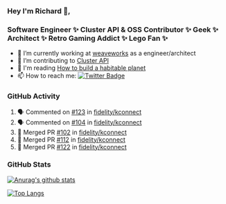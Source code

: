 ### Hey I'm Richard 👋, 

<h3 align="left">Software Engineer ✨ Cluster API & OSS Contributor ✨ Geek ✨ Architect ✨ Retro Gaming Addict ✨ Lego Fan ✨</h3>

- 🔭 I’m currently working at [weaveworks](https://github.com/weaveworks) as a engineer/architect
- 👯 I’m contributing to [Cluster API](https://github.com/kubernetes-sigs/cluster-api-provider-aws/pulls?q=is%3Aissue+is%3Apr+author%3Arichardcase+)
- 💬 I'm reading [How to build a habitable planet](https://www.amazon.co.uk/How-Build-Habitable-Planet-Humankind/dp/0691140065)
- 📫 How to reach me: [![Twitter Badge](https://img.shields.io/badge/-@fruit_case-00acee?style=flat&logo=Twitter&logoColor=white)](https://twitter.com/intent/follow?screen_name=fruit_case "Follow on Twitter")

### GitHub Activity 

<!--START_SECTION:activity-->
1. 🗣 Commented on [#123](https://github.com/fidelity/kconnect/issues/123) in [fidelity/kconnect](https://github.com/fidelity/kconnect)
2. 🗣 Commented on [#104](https://github.com/fidelity/kconnect/issues/104) in [fidelity/kconnect](https://github.com/fidelity/kconnect)
3. 🎉 Merged PR [#102](https://github.com/fidelity/kconnect/pull/102) in [fidelity/kconnect](https://github.com/fidelity/kconnect)
4. 🎉 Merged PR [#112](https://github.com/fidelity/kconnect/pull/112) in [fidelity/kconnect](https://github.com/fidelity/kconnect)
5. 🎉 Merged PR [#122](https://github.com/fidelity/kconnect/pull/122) in [fidelity/kconnect](https://github.com/fidelity/kconnect)
<!--END_SECTION:activity-->

### GitHub Stats

[![Anurag's github stats](https://github-readme-stats.vercel.app/api?username=richardcase&count_private=true&show_icons=true)](https://github.com/anuraghazra/github-readme-stats)

[![Top Langs](https://github-readme-stats.vercel.app/api/top-langs/?username=richardcase&hide=html&layout=compact)](https://github.com/anuraghazra/github-readme-stats)
